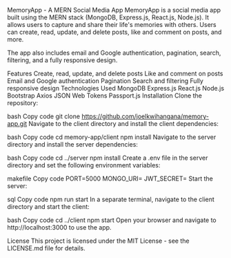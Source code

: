 MemoryApp - A MERN Social Media App
MemoryApp is a social media app built using the MERN stack (MongoDB, Express.js, React.js, Node.js). It allows users to capture and share their life's memories with others. Users can create, read, update, and delete posts, like and comment on posts, and more.

The app also includes email and Google authentication, pagination, search, filtering, and a fully responsive design.

Features
Create, read, update, and delete posts
Like and comment on posts
Email and Google authentication
Pagination
Search and filtering
Fully responsive design
Technologies Used
MongoDB
Express.js
React.js
Node.js
Bootstrap
Axios
JSON Web Tokens
Passport.js
Installation
Clone the repository:

bash
Copy code
git clone https://github.com/joelkwihangana/memory-app.git
Navigate to the client directory and install the client dependencies:

bash
Copy code
cd memory-app/client
npm install
Navigate to the server directory and install the server dependencies:

bash
Copy code
cd ../server
npm install
Create a .env file in the server directory and set the following environment variables:

makefile
Copy code
PORT=5000
MONGO_URI=<your-mongodb-uri>
JWT_SECRET=<your-jwt-secret>
Start the server:

sql
Copy code
npm run start
In a separate terminal, navigate to the client directory and start the client:

bash
Copy code
cd ../client
npm start
Open your browser and navigate to http://localhost:3000 to use the app.

License
This project is licensed under the MIT License - see the LICENSE.md file for details.
